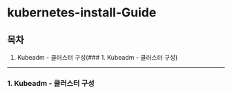 # kubernetes-install-Guide
## 목차

1. Kubeadm - 클러스터 구성(### 1. Kubeadm - 클러스터 구성)
---

### 1. Kubeadm - 클러스터 구성


